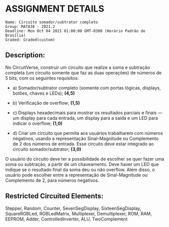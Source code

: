 # ASSIGNMENT DETAILS
```
Name: Circuito somador/subtrator completo
Group: MATA38 - 2021.2
Deadline: Mon Oct 04 2021 01:00:00 GMT-0300 (Horário Padrão de Brasília)
Graded: Graded(custom)
```
## Description:

No CircuitVerse, construir um circuito que realize a soma e subtração completa (um circuito somente que faz as duas operações) de números de 5 bits, com os seguintes requisitos:

- a) Somador/subtrator completo (somente com portas lógicas, displays, botões, chaves e LEDs); **(4,5)**

- b) Verificação de overflow; **(1,5)**

- c) Displays hexadecimais para mostrar os resultados parciais e finais — um display para cada entrada, um display para a saída e um LED para indicar o overflow; **(1,0)**

- d) Criar um circuito que permita aos usuários trabalharem com números negativos, usando a representação Sinal-Magnitude ou Complemento de 2 dos números de entrada. Esse circuito deve estar integrado ao circuito somador/subtrator; **(3,0)**

O usuário do circuito deve ter a possibilidade de escolher se quer fazer uma soma ou subtração, a partir de um chaveamento. Deve haver um LED que indique se o resultado final da soma deu ou não overflow. Além disso, o usuário pode escolher entre a representação de Sinal-Magnitude ou Complemento de 2, para números negativos.

## Restricted Circuited Elements:
Stepper, Random, Counter, SevenSegDisplay, SixteenSegDisplay, SquareRGBLed, RGBLedMatrix, Multiplexer, Demultiplexer, ROM, RAM, EEPROM, Adder, ControlledInverter, ALU, TwoComplement
